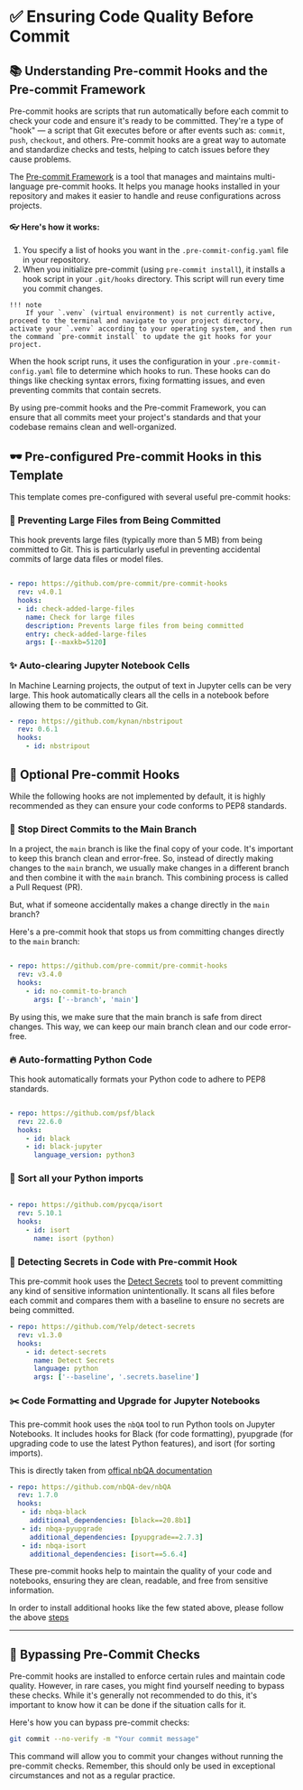 # ✅ **Ensuring Code Quality Before Commit**

## 📚 **Understanding Pre-commit Hooks and the Pre-commit Framework**

Pre-commit hooks are scripts that run automatically before each commit to check your code and ensure it's ready to be committed. They're a type of "hook" — a script that Git executes before or after events such as: `commit`, `push`, `checkout`, and others. Pre-commit hooks are a great way to automate and standardize checks and tests, helping to catch issues before they cause problems.

The [Pre-commit Framework](https://pre-commit.com/) is a tool that manages and maintains multi-language pre-commit hooks. It helps you manage hooks installed in your repository and makes it easier to handle and reuse configurations across projects. 

#### 👓 **Here's how it works:**

  1. You specify a list of hooks you want in the `.pre-commit-config.yaml` file in your repository.
  2. When you initialize pre-commit (using `pre-commit install`), it installs a hook script in your `.git/hooks` directory. This script will run every time you commit changes.


    !!! note
        If your `.venv` (virtual environment) is not currently active, proceed to the terminal and navigate to your project directory, activate your `.venv` according to your operating system, and then run the command `pre-commit install` to update the git hooks for your project.

When the hook script runs, it uses the configuration in your `.pre-commit-config.yaml` file to determine which hooks to run. These hooks can do things like checking syntax errors, fixing formatting issues, and even preventing commits that contain secrets.

By using pre-commit hooks and the Pre-commit Framework, you can ensure that all commits meet your project's standards and that your codebase remains clean and well-organized.


## 🕶 **Pre-configured Pre-commit Hooks in this Template**

This template comes pre-configured with several useful pre-commit hooks:

### 🌊 **Preventing Large Files from Being Committed**

This hook prevents large files (typically more than 5 MB) from being committed to Git. This is particularly useful in preventing accidental commits of large data files or model files.

```yaml

- repo: https://github.com/pre-commit/pre-commit-hooks
  rev: v4.0.1
  hooks:
  - id: check-added-large-files
    name: Check for large files
    description: Prevents large files from being committed
    entry: check-added-large-files
    args: [--maxkb=5120]

```

### ✨ **Auto-clearing Jupyter Notebook Cells**

In Machine Learning projects, the output of text in Jupyter cells can be very large. This hook automatically clears all the cells in a notebook before allowing them to be committed to Git.

```yaml
- repo: https://github.com/kynan/nbstripout
  rev: 0.6.1
  hooks:
    - id: nbstripout
```

## 🔌 **Optional Pre-commit Hooks**

While the following hooks are not implemented by default, it is highly recommended as they can ensure your code conforms to PEP8 standards.


### 🚫 **Stop Direct Commits to the Main Branch**

In a project, the `main` branch is like the final copy of your code. It's important to keep this branch clean and error-free. So, instead of directly making changes to the `main` branch, we usually make changes in a different branch and then combine it with the `main` branch. This combining process is called a Pull Request (PR).

But, what if someone accidentally makes a change directly in the `main` branch?

Here's a pre-commit hook that stops us from committing changes directly to the `main` branch:


```yaml

- repo: https://github.com/pre-commit/pre-commit-hooks
  rev: v3.4.0
  hooks:
    - id: no-commit-to-branch
      args: ['--branch', 'main']

```

By using this, we make sure that the main branch is safe from direct changes. This way, we can keep our main branch clean and our code error-free.



### 🔥 **Auto-formatting Python Code**

This hook automatically formats your Python code to adhere to PEP8 standards.


```yaml

- repo: https://github.com/psf/black
  rev: 22.6.0
  hooks:
    - id: black
    - id: black-jupyter
      language_version: python3

```
### 🌈 **Sort all your Python imports**

```yaml

- repo: https://github.com/pycqa/isort
  rev: 5.10.1
  hooks:
    - id: isort
      name: isort (python)
```


### 🧭 **Detecting Secrets in Code with Pre-commit Hook**

This pre-commit hook uses the [Detect Secrets](https://github.com/Yelp/detect-secrets) tool to prevent committing any kind of sensitive information unintentionally. It scans all files before each commit and compares them with a baseline to ensure no secrets are being committed.

```yaml
- repo: https://github.com/Yelp/detect-secrets
  rev: v1.3.0
  hooks:
    - id: detect-secrets
      name: Detect Secrets
      language: python
      args: ['--baseline', '.secrets.baseline']

```

### ✂️ **Code Formatting and Upgrade for Jupyter Notebooks**

This pre-commit hook uses the `nbQA` tool to run Python tools on Jupyter Notebooks. It includes hooks for Black (for code formatting), pyupgrade (for upgrading code to use the latest Python features), and isort (for sorting imports).

This is directly taken from [offical nbQA documentation](https://nbqa.readthedocs.io/en/latest/pre-commit.html)

```yaml
- repo: https://github.com/nbQA-dev/nbQA
  rev: 1.7.0
  hooks:
   - id: nbqa-black
     additional_dependencies: [black==20.8b1]
   - id: nbqa-pyupgrade
     additional_dependencies: [pyupgrade==2.7.3]
   - id: nbqa-isort
     additional_dependencies: [isort==5.6.4]


```

These pre-commit hooks help to maintain the quality of your code and notebooks, ensuring they are clean, readable, and free from sensitive information.


In order to install additional hooks like the few stated above, please follow the above [steps](#heres-how-it-works)

____

## 🚧 **Bypassing Pre-Commit Checks**

Pre-commit hooks are installed to enforce certain rules and maintain code quality. However, in rare cases, you might find yourself needing to bypass these checks. While it's generally not recommended to do this, it's important to know how it can be done if the situation calls for it.

Here's how you can bypass pre-commit checks:

```bash
git commit --no-verify -m "Your commit message"
```

This command will allow you to commit your changes without running the pre-commit checks. Remember, this should only be used in exceptional circumstances and not as a regular practice.